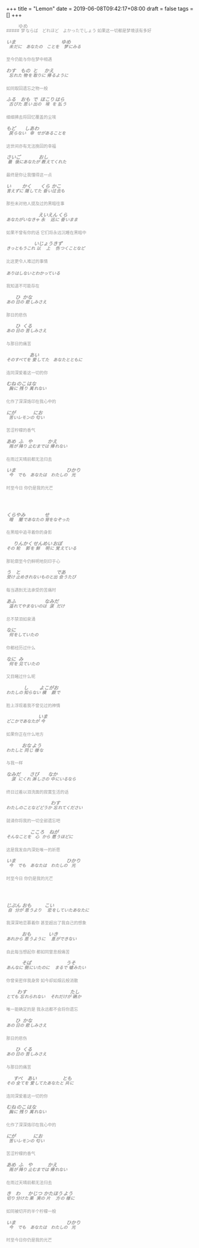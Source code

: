+++
title = "Lemon"
date = 2019-06-08T09:42:17+08:00
draft = false
tags = []
+++
<div style="font-size:0.7rem;color:#999">
##### <ruby>梦   <rt style="font-size:0.8rem;">ゆめ</rt></ruby>ならば&emsp;どれほど&emsp;よかったでしょう 
如果这一切都是梦境该有多好

##### <ruby>未   <rt style="font-size:0.8rem;">いま</rt></ruby>だに&emsp;あなたの&emsp;ことを&emsp;<ruby>梦  <rt style="font-size:0.8rem;">ゆめ</rt></ruby>にみる
至今仍能与你在梦中相遇
##### <ruby>忘   <rt style="font-size:0.8rem;">わす</rt></ruby>れた <ruby>物   <rt style="font-size:0.8rem;">もの</rt></ruby>を <ruby>取   <rt style="font-size:0.8rem;">と</rt></ruby>りに <ruby>帰   <rt style="font-size:0.8rem;">かえ</rt></ruby>るように
如同取回遗忘之物一般
#####  <ruby>古   <rt style="font-size:0.8rem;">ふる</rt></ruby>びた <ruby>思   <rt style="font-size:0.8rem;">おも</rt></ruby>い <ruby>出   <rt style="font-size:0.8rem;">で</rt></ruby>の <ruby>埃   <rt style="font-size:0.8rem;">ほこり</rt></ruby>を <ruby>払   <rt style="font-size:0.8rem;">はら</rt></ruby>う
细细拂去将回忆覆盖的尘埃
#####  <ruby>戻   <rt style="font-size:0.8rem;">もど</rt></ruby>らない <ruby>幸   <rt style="font-size:0.8rem;">しあわ</rt></ruby>せがあることを
这世间亦有无法挽回的幸福
#####  <ruby>最後   <rt style="font-size:0.8rem;">さいご</rt></ruby>にあなたが <ruby>教   <rt style="font-size:0.8rem;">おし</rt></ruby>えてくれた
最终是你让我懂得这一点
#####  <ruby>言   <rt style="font-size:0.8rem;">い</rt></ruby>えずに <ruby>隠   <rt style="font-size:0.8rem;">かく</rt></ruby>してた <ruby>昏   <rt style="font-size:0.8rem;">くら</rt></ruby>い<ruby>过去   <rt style="font-size:0.8rem;">かこ</rt></ruby>も
那些未对他人提及过的黑暗往事
##### あなたがいなきゃ <ruby>永远   <rt style="font-size:0.8rem;">えいえん</rt></ruby>に <ruby>昏   <rt style="font-size:0.8rem;">くら</rt></ruby>いまま
如果不曾有你的话 它们将永远沉睡在黑暗中
##### きっともうこれ <ruby>以上  <rt style="font-size:0.8rem;">いじょう</rt></ruby><ruby>伤<rt style="font-size:0.8rem;">きず</rt></ruby>つくことなど
比这更令人难过的事情
##### ありはしないとわかっている
我知道不可能存在
##### あの <ruby>日   <rt style="font-size:0.8rem;">ひ</rt></ruby>の <ruby>悲   <rt style="font-size:0.8rem;">かな</rt></ruby>しみさえ
那日的悲伤
##### あの <ruby>日   <rt style="font-size:0.8rem;">ひ</rt></ruby>の <ruby>苦   <rt style="font-size:0.8rem;">くる</rt></ruby>しみさえ
与那日的痛苦
##### そのすべてを <ruby>爱   <rt style="font-size:0.8rem;">あい</rt></ruby>してた&emsp;あなたとともに
连同深爱着这一切的你
#####  <ruby>胸   <rt style="font-size:0.8rem;">むね</rt></ruby>に <ruby>残   <rt style="font-size:0.8rem;">のこ</rt></ruby>り <ruby>离   <rt style="font-size:0.8rem;">はな</rt></ruby>れない
化作了深深烙印在我心中的
#####  <ruby>苦   <rt style="font-size:0.8rem;">にが</rt></ruby>いレモンの <ruby>匂   <rt style="font-size:0.8rem;">にお</rt></ruby>い
苦涩柠檬的香气
#####  <ruby>雨   <rt style="font-size:0.8rem;">あめ</rt></ruby>が <ruby>降   <rt style="font-size:0.8rem;">ふ</rt></ruby>り <ruby>止   <rt style="font-size:0.8rem;">や</rt></ruby>むまでは <ruby>帰   <rt style="font-size:0.8rem;">かえ</rt></ruby>れない
在雨过天晴前都无法归去
#####  <ruby>今<rt style="font-size:0.8rem;">いま</rt></ruby>&emsp;でも&emsp;あなたは&emsp;わたしの <ruby>光   <rt style="font-size:0.8rem;">ひかり</rt></ruby>
时至今日 你仍是我的光芒
<br>
<br>
<br>
<br>
#####  <ruby>暗闇   <rt style="font-size:0.8rem;">くらやみ</rt></ruby>であなたの <ruby>背   <rt style="font-size:0.8rem;">せ</rt></ruby>をなぞった
在黑暗中追寻着你的身影
##### その <ruby>轮郭   <rt style="font-size:0.8rem;">りんかく</rt></ruby>を <ruby>鲜明   <rt style="font-size:0.8rem;">せんめい</rt></ruby>に <ruby>覚   <rt style="font-size:0.8rem;">おぼ</rt></ruby>えている
那轮廓至今仍鲜明地刻印于心
#####  <ruby>受   <rt style="font-size:0.8rem;">う</rt></ruby>け <ruby>止   <rt style="font-size:0.8rem;">と</rt></ruby>めきれないものと出 <ruby>会   <rt style="font-size:0.8rem;">であ</rt></ruby>うたび
每当遇到无法承受的苦痛时
#####  <ruby>溢   <rt style="font-size:0.8rem;">あふ</rt></ruby>れてやまないのは<ruby>涙   <rt style="font-size:0.8rem;">なみだ</rt></ruby>だけ
总不禁泪如泉涌
#####  <ruby>何   <rt style="font-size:0.8rem;">なに</rt></ruby>をしていたの
你都经历过什么
#####  <ruby>何   <rt style="font-size:0.8rem;">なに</rt></ruby>を <ruby>见   <rt style="font-size:0.8rem;">み</rt></ruby>ていたの
又目睹过什么呢
##### わたしの <ruby>知   <rt style="font-size:0.8rem;">し</rt></ruby>らない <ruby>横颜   <rt style="font-size:0.8rem;">よこがお</rt></ruby>で
脸上浮现着我不曾见过的神情
##### どこかであなたが <ruby>今   <rt style="font-size:0.8rem;">いま</rt></ruby>
如果你正在什么地方
##### わたしと <ruby>同   <rt style="font-size:0.8rem;">おな</rt></ruby>じ <ruby>様   <rt style="font-size:0.8rem;">よう</rt></ruby>な
与我一样
#####  <ruby>涙   <rt style="font-size:0.8rem;">なみだ</rt></ruby>にくれ  <ruby>淋   <rt style="font-size:0.8rem;">さび</rt></ruby>しさの <ruby>中   <rt style="font-size:0.8rem;">なか</rt></ruby>にいるなら
终日过着以泪洗面的寂寞生活的话
##### わたしのことなどどうか  <ruby>忘   <rt style="font-size:0.8rem;">わす</rt></ruby>れてください
就请你将我的一切全部遗忘吧
##### そんなことを <ruby>心   <rt style="font-size:0.8rem;">こころ</rt></ruby>から <ruby>愿   <rt style="font-size:0.8rem;">ねが</rt></ruby>うほどに
这是我发自内深处唯一的祈愿
#####  <ruby>今   <rt style="font-size:0.8rem;">いま</rt></ruby>&emsp;でも&emsp;あなたは&emsp;わたしの <ruby>光   <rt style="font-size:0.8rem;">ひかり</rt></ruby>
时至今日 你仍是我的光芒
<br>
<br>
<br>
<br>
##### <ruby>自分<rt style="font-size:0.8rem;">じぶん</rt></ruby>が <ruby>思   <rt style="font-size:0.8rem;">おも</rt></ruby>うより  &emsp;<ruby>恋   <rt style="font-size:0.8rem;">こい</rt></ruby>をしていたあなたに
我深深地恋慕着你 甚至超出了我自己的想象
##### あれから <ruby>思   <rt style="font-size:0.8rem;">おも</rt></ruby>うように   &emsp;<ruby>息   <rt style="font-size:0.8rem;">いき</rt></ruby>ができない
自此每当想起你 都如同窒息般痛苦
##### あんなに <ruby>侧   <rt style="font-size:0.8rem;">そば</rt></ruby>にいたのに &emsp;まるで <ruby>嘘   <rt style="font-size:0.8rem;">うそ</rt></ruby>みたい
你曾亲密伴我身旁 如今却如烟云般消散
##### とても <ruby>忘   <rt style="font-size:0.8rem;">わす</rt></ruby>れられない &emsp;それだけが <ruby>确   <rt style="font-size:0.8rem;">たし</rt></ruby>か
唯一能确定的是 我永远都不会将你遗忘
##### あの <ruby>日   <rt style="font-size:0.8rem;">ひ</rt></ruby>の <ruby>悲   <rt style="font-size:0.8rem;">かな</rt></ruby>しみさえ
那日的悲伤
##### あの <ruby>日   <rt style="font-size:0.8rem;">ひ</rt></ruby>の <ruby>苦   <rt style="font-size:0.8rem;">くる</rt></ruby>しみさえ
与那日的痛苦
##### その <ruby>全   <rt style="font-size:0.8rem;">すべ</rt></ruby>てを <ruby>爱   <rt style="font-size:0.8rem;">あい</rt></ruby>してたあなたと <ruby>共   <rt style="font-size:0.8rem;">とも</rt></ruby>に
连同深爱着这一切的你
#####  <ruby>胸   <rt style="font-size:0.8rem;">むね</rt></ruby>に <ruby>残   <rt style="font-size:0.8rem;">のこ</rt></ruby>り <ruby>离   <rt style="font-size:0.8rem;">はな</rt></ruby>れない
化作了深深烙印在我心中的
#####  <ruby>苦   <rt style="font-size:0.8rem;">にが</rt></ruby>いレモンの <ruby>匂   <rt style="font-size:0.8rem;">にお</rt></ruby>い
苦涩柠檬的香气
#####  <ruby>雨   <rt style="font-size:0.8rem;">あめ</rt></ruby>が <ruby>降   <rt style="font-size:0.8rem;">ふ</rt></ruby>り <ruby>止   <rt style="font-size:0.8rem;">や</rt></ruby>むまでは <ruby>帰   <rt style="font-size:0.8rem;">かえ</rt></ruby>れない
在雨过天晴前都无法归去
#####  <ruby>切   <rt style="font-size:0.8rem;">き</rt></ruby>り <ruby>分   <rt style="font-size:0.8rem;">わ</rt></ruby>けた <ruby>果実   <rt style="font-size:0.8rem;">かじつ</rt></ruby>の <ruby>片方   <rt style="font-size:0.8rem;">かたほう</rt></ruby>の <ruby>様   <rt style="font-size:0.8rem;">よう</rt></ruby>に
如同被切开的半个柠檬一般
#####  <ruby>今<rt style="font-size:0.8rem;">いま</rt></ruby>&emsp;でも&emsp;あなたは&emsp;わたしの <ruby>光   <rt style="font-size:0.8rem;">ひかり</rt></ruby>
时至今日你仍是我的光芒
